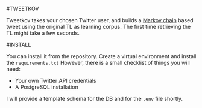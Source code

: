 #TWEETKOV

Tweetkov takes your chosen Twitter user, and builds a [Markov chain](https://en.wikipedia.org/wiki/Markov_chain) based tweet using the original TL as learning corpus. The first time retrieving the TL might take a few seconds.

#INSTALL

You can install it from the repository. Create a virtual environment and install the `requirements.txt` However, there is a small checklist of things you will need: 

- Your own Twitter API credentials
- A PostgreSQL installation

I will provide a template schema for the DB and for the `.env` file shortly. 



